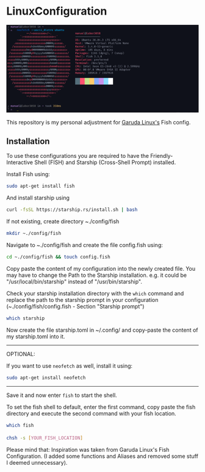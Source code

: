 # LinuxConfiguration

<img src="./assets/example_screenshot.png" />
<br>

This repository is my personal adjustment for <a href="https://garudalinux.org/index.html">Garuda Linux's</a> Fish config.

## Installation

To use these configurations you are required to have the Friendly-Interactive Shell (FISH) and Starship (Cross-Shell Prompt) installed.

Install Fish using:

```sh
sudo apt-get install fish
```

And install starship using

```sh
curl -fsSL https://starship.rs/install.sh | bash
```

If not existing, create directory ~./config/fish

```sh
mkdir ~./config/fish
```

Navigate to ~./config/fish and create the file config.fish using:

```sh
cd ~./config/fish && touch config.fish
```

Copy paste the content of my configuration into the newly created file.
You may have to change the Path to the Starship installation.
e.g. it could be "/usr/local/bin/starship" instead of "/usr/bin/starship".

Check your starship installation directory with the `which` command and replace the path to the starship prompt in your configuration (~./config/fish/config.fish - Section "Starship prompt")

```sh
which starship
```

Now create the file starship.toml in ~/.config/ and copy-paste the content of my starship.toml into it.

---

OPTIONAL:

If you want to use `neofetch` as well, install it using:

```sh
sudo apt-get install neofetch
```

---

Save it and now enter `fish` to start the shell.

To set the fish shell to default, enter the first command, copy paste the fish directory and execute the second command with your fish location.

```sh
which fish

chsh -s [YOUR_FISH_LOCATION]
```

Please mind that:
Inspiration was taken from Garuda Linux's Fish Configuration. (I added some functions and Aliases and removed some stuff I deemed unnecessary).
